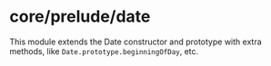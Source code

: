 # core/prelude/date

This module extends the Date constructor and prototype with extra methods, like `Date.prototype.beginningOfDay`, etc.
